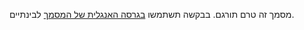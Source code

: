 מסמך זה טרם תורגם. בבקשה תשתמשו [בגרסה האנגלית של המסמך](../../../extensions/severity.md) 
לבינתיים.
